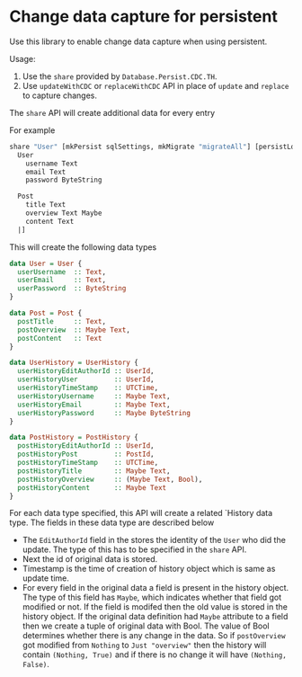 # Change data capture for persistent

Use this library to enable change data capture when using persistent.

Usage:
  1. Use the `share` provided by `Database.Persist.CDC.TH`.
  2. Use `updateWithCDC` or `replaceWithCDC` API in place of `update` and `replace` to capture changes.

The `share` API will create additional data for every entry

For example 

```haskell
share "User" [mkPersist sqlSettings, mkMigrate "migrateAll"] [persistLowerCase|
  User
    username Text
    email Text
    password ByteString

  Post
    title Text
    overview Text Maybe
    content Text
  |]
```

This will create the following data types

```haskell
data User = User {
  userUsername  :: Text,
  userEmail     :: Text,
  userPassword  :: ByteString
}

data Post = Post {
  postTitle     :: Text,
  postOverview  :: Maybe Text,
  postContent   :: Text
}

data UserHistory = UserHistory {
  userHistoryEditAuthorId :: UserId,
  userHistoryUser         :: UserId,
  userHistoryTimeStamp    :: UTCTime,
  userHistoryUsername     :: Maybe Text,
  userHistoryEmail        :: Maybe Text,
  userHistoryPassword     :: Maybe ByteString
}

data PostHistory = PostHistory {
  postHistoryEditAuthorId :: UserId,
  postHistoryPost         :: PostId,
  postHistoryTimeStamp    :: UTCTime,
  postHistoryTitle        :: Maybe Text,
  postHistoryOverview     :: (Maybe Text, Bool),
  postHistoryContent      :: Maybe Text
}
```

For each data type specified, this API will create a related `History data type.
The fields in these data type are described below
  - The `EditAuthorId` field in the stores the identity of the `User` who did the update.
    The type of this has to be specified in the `share` API.
  - Next the id of original data is stored.
  - Timestamp is the time of creation of history object which is same as update time.
  - For every field in the original data a field is present in the history object.
    The type of this field has `Maybe`, which indicates whether that field got
    modified or not. If the field is modifed then the old value is stored in the
    history object.
    If the original data definition had `Maybe` attribute to a field then we create 
    a tuple of original data with Bool. The value of Bool determines whether there is 
    any change in the data.
    So if `postOverview` got modified from `Nothing` to `Just "overview"` then the
    history will contain `(Nothing, True)` and if there is no change it will have
    `(Nothing, False)`.
